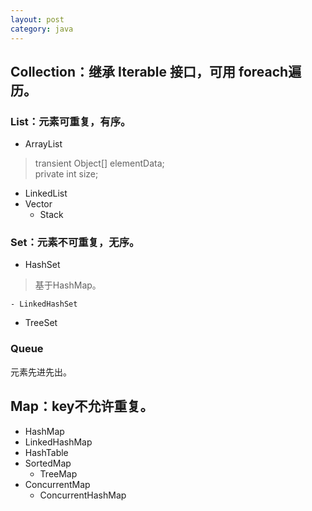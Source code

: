 ```yaml
---
layout: post
category: java
---
```


## Collection：继承 Iterable 接口，可用 foreach遍历。

### List：元素可重复，有序。

- ArrayList
> transient Object[] elementData;<br/>
private int size;
- LinkedList
- Vector
    - Stack

### Set：元素不可重复，无序。

- HashSet
> 基于HashMap。

    - LinkedHashSet
- TreeSet

### Queue

元素先进先出。

## Map：key不允许重复。

- HashMap
- LinkedHashMap
- HashTable
- SortedMap
    - TreeMap
- ConcurrentMap
    - ConcurrentHashMap